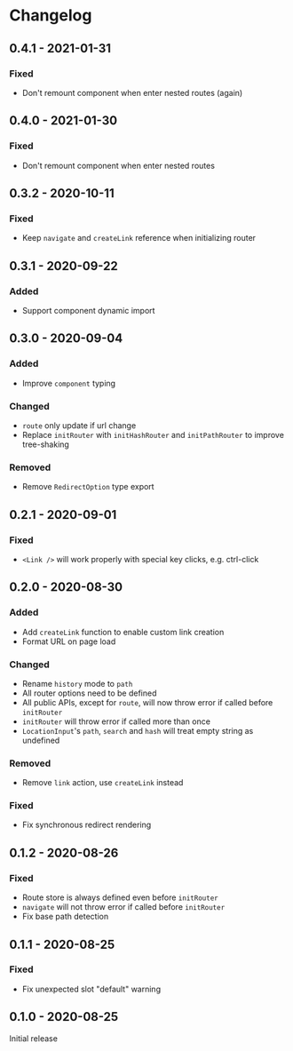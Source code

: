 # Changelog

## 0.4.1 - 2021-01-31

### Fixed

- Don't remount component when enter nested routes (again)

## 0.4.0 - 2021-01-30

### Fixed

- Don't remount component when enter nested routes

## 0.3.2 - 2020-10-11

### Fixed

- Keep `navigate` and `createLink` reference when initializing router

## 0.3.1 - 2020-09-22

### Added

- Support component dynamic import

## 0.3.0 - 2020-09-04

### Added

- Improve `component` typing

### Changed

- `route` only update if url change
- Replace `initRouter` with `initHashRouter` and `initPathRouter` to improve tree-shaking

### Removed

- Remove `RedirectOption` type export

## 0.2.1 - 2020-09-01

### Fixed

- `<Link />` will work properly with special key clicks, e.g. ctrl-click

## 0.2.0 - 2020-08-30

### Added

- Add `createLink` function to enable custom link creation
- Format URL on page load

### Changed

- Rename `history` mode to `path`
- All router options need to be defined
- All public APIs, except for `route`, will now throw error if called before `initRouter`
- `initRouter` will throw error if called more than once
- `LocationInput`'s `path`, `search` and `hash` will treat empty string as undefined

### Removed

- Remove `link` action, use `createLink` instead

### Fixed

- Fix synchronous redirect rendering

## 0.1.2 - 2020-08-26

### Fixed

- Route store is always defined even before `initRouter`
- `navigate` will not throw error if called before `initRouter`
- Fix base path detection

## 0.1.1 - 2020-08-25

### Fixed

- Fix unexpected slot "default" warning

## 0.1.0 - 2020-08-25

Initial release
